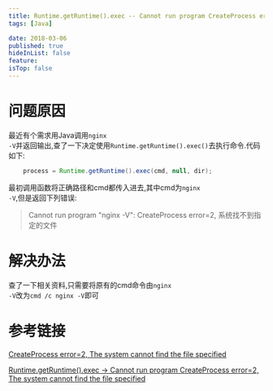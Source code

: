 ```yaml
---
title: Runtime.getRuntime().exec -- Cannot run program CreateProcess error=2, The system cannot find the file specified
tags: [Java]

date: 2018-03-06
published: true
hideInList: false
feature: 
isTop: false
---
```








# 问题原因

最近有个需求用Java调用<code>nginx -V</code>并返回输出,查了一下决定使用<code>Runtime.getRuntime().exec()</code>去执行命令.代码如下:

```java
    process = Runtime.getRuntime().exec(cmd, null, dir);
```

最初调用函数将正确路径和cmd都传入进去,其中cmd为<code>nginx -V</code>,但是返回下列错误:

>Cannot run program "nginx -V": CreateProcess error=2, 系统找不到指定的文件

# 解决办法

查了一下相关资料,只需要将原有的cmd命令由<code>nginx -V</code>改为<code>cmd /c nginx -V</code>即可

# 参考链接

[CreateProcess error=2, The system cannot find the file specified
](https://stackoverflow.com/questions/19621838/createprocess-error-2-the-system-cannot-find-the-file-specified)

[Runtime.getRuntime().exec -> Cannot run program CreateProcess error=2, The system cannot find the file specified](https://stackoverflow.com/questions/32203294/runtime-getruntime-exec-cannot-run-program-createprocess-error-2-the-syste)